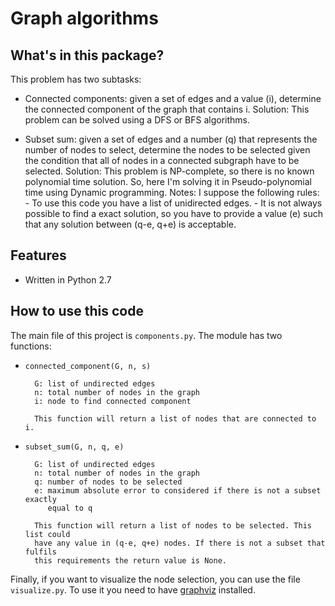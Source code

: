 # Graph algorithms

## What's in this package?

This problem has two subtasks:
    
* Connected components: given a set of edges and a value (i), determine the connected
component of the graph that contains i.
        Solution:
            This problem can be solved using a DFS or BFS algorithms.
            
* Subset sum: given a set of edges and a number (q) that represents the
    number of nodes to select, determine the nodes to be selected given the
    condition that all of nodes in a connected subgraph have to be selected.
        Solution:
            This problem is NP-complete, so there is no known polynomial time
            solution. So, here I'm solving it in Pseudo-polynomial time using
            Dynamic programming.
        Notes:
            I suppose the following rules:
                - To use this code you have a list of unidirected edges.
                - It is not always possible to find a exact solution, so you have
                to provide a value (e) such that any solution between (q-e, q+e)
                is acceptable.
        

## Features

* Written in Python 2.7


## How to use this code

The main file of this project is `components.py`. The module has two functions:
    
- `connected_component(G, n, s)`

        G: list of undirected edges
        n: total number of nodes in the graph
        i: node to find connected component

        This function will return a list of nodes that are connected to i.  
        
- `subset_sum(G, n, q, e)`

        G: list of undirected edges
        n: total number of nodes in the graph
        q: number of nodes to be selected
        e: maximum absolute error to considered if there is not a subset exactly
           equal to q 

        This function will return a list of nodes to be selected. This list could
        have any value in (q-e, q+e) nodes. If there is not a subset that fulfils
        this requirements the return value is None.


Finally, if you want to visualize the node selection, you can use the file
`visualize.py`. To use it you need to have
[graphviz](http://graphviz.readthedocs.org/en/latest/index.html) installed. 



             
             
